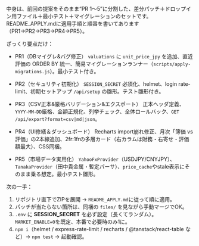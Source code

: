 中身は、前回の提案をそのまま“PR 1〜5”に分割した、差分パッチ＋ドロップイン用ファイル＋最小テスト＋マイグレーションのセットです。README\_APPLY.mdに適用手順と順番を書いてあります（PR1→PR2→PR3→PR4→PR5）。

ざっくり要点だけ：

* PR1（DBマイグレ&バグ修正）
  `valuations` に `unit_price_jpy` を追加、直近評価の ORDER BY 統一、簡易マイグレーションランナー（`scripts/apply-migrations.js`）。最小テスト付き。

* PR2（セキュリティ初期化）
  `SESSION_SECRET` 必須化、helmet、login rate-limit、初期セットアップ `/api/setup` の雛形。テスト雛形付き。

* PR3（CSV正本&厳格バリデーション&エクスポート）
  正本ヘッダ定義、`YYYY-MM-DD`厳格、金額正規化、列挙チェック、全体ロールバック、`GET /api/export?format=csv|md|json`。

* PR4（UI修繕＆ダッシュボード）
  Recharts import崩れ修正、月次「簿価 vs 評価」の2本線追加、2fr:1frの多層カード（右カラムは財務・右寄せ・評価額最大）、CSS同梱。

* PR5（市場データ実用化）
  `YahooFxProvider`（USDJPY/CNYJPY）、`TanakaProvider`（田中貴金属・暫定パーサ）、`price_cache`やstale表示にそのまま乗る想定。最小テスト雛形。

次の一手：

1. リポジトリ直下でZIPを展開 → `README_APPLY.md`に従って順に適用。
2. パッチが当たらない箇所は、同梱の `files/` を見ながら手動マージでOK。
3. `.env` に **SESSION\_SECRET** を必ず設定（長くてランダム）。`MARKET_ENABLE=0`を既定、本番で必要時のみ1に。
4. `npm i`（helmet / express-rate-limit / recharts / @tanstack/react-table など）→ `npm test` → 起動確認。
